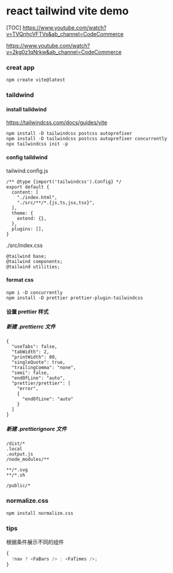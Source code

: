 # react tailwind vite demo

[TOC]
https://www.youtube.com/watch?v=TVQnhcVFTVs&ab_channel=CodeCommerce

https://www.youtube.com/watch?v=2kg0z1qNrkw&ab_channel=CodeCommerce

### creat app

```
npm create vite@latest

```

### taildwind

#### install taildwind

https://tailwindcss.com/docs/guides/vite

```
npm install -D tailwindcss postcss autoprefixer
npm install -D tailwindcss postcss autoprefixer concurrently
npx tailwindcss init -p

```

#### config taildwind

tailwind.config.js

```
/** @type {import('tailwindcss').Config} */
export default {
  content: [
    "./index.html",
    "./src/**/*.{js,ts,jsx,tsx}",
  ],
  theme: {
    extend: {},
  },
  plugins: [],
}
```

./src/index.css

```
@tailwind base;
@tailwind components;
@tailwind utilities;
```

#### format css

```
npm i -D concurrently
npm install -D prettier prettier-plugin-tailwindcss

```

#### 设置 prettier 样式

##### 新建 .prettierrc 文件

```
{
  "useTabs": false,
  "tabWidth": 2,
  "printWidth": 80,
  "singleQuote": true,
  "trailingComma": "none",
  "semi": false,
  "endOfLine": "auto",
  "prettier/prettier": [
    "error",
    {
      "endOfLine": "auto"
    }
  ]
}
```

##### 新建 .prettierignore 文件

```
/dist/*
.local
.output.js
/node_modules/**

**/*.svg
**/*.sh

/public/*

```

### normalize.css

`npm install normalize.css`

### tips

根据条件展示不同的组件

```js
{
  !nav ? <FaBars /> : <FaTimes />;
}
```
